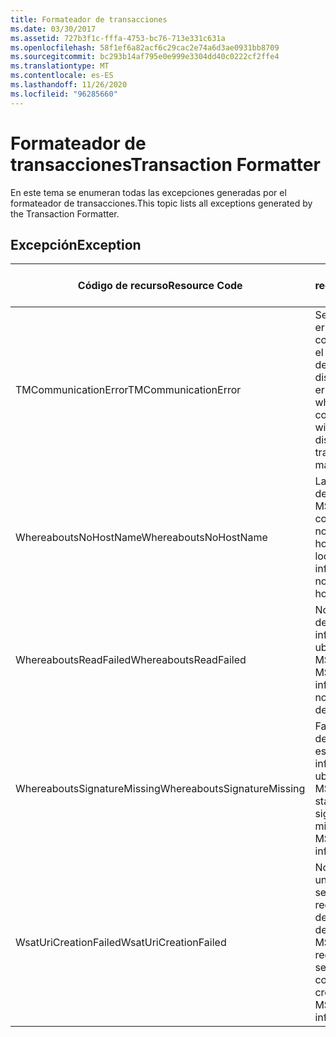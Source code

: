 ```yaml
---
title: Formateador de transacciones
ms.date: 03/30/2017
ms.assetid: 727b3f1c-fffa-4753-bc76-713e331c631a
ms.openlocfilehash: 58f1ef6a82acf6c29cac2e74a6d3ae0931bb8709
ms.sourcegitcommit: bc293b14af795e0e999e3304dd40c0222cf2ffe4
ms.translationtype: MT
ms.contentlocale: es-ES
ms.lasthandoff: 11/26/2020
ms.locfileid: "96285660"
---
```

# <a name="transaction-formatter"></a><span data-ttu-id="b9dcb-102">Formateador de transacciones</span><span class="sxs-lookup"><span data-stu-id="b9dcb-102">Transaction Formatter</span></span>

<span data-ttu-id="b9dcb-103">En este tema se enumeran todas las excepciones generadas por el formateador de transacciones.</span><span class="sxs-lookup"><span data-stu-id="b9dcb-103">This topic lists all exceptions generated by the Transaction Formatter.</span></span>  
  
## <a name="exception"></a><span data-ttu-id="b9dcb-104">Excepción</span><span class="sxs-lookup"><span data-stu-id="b9dcb-104">Exception</span></span>  
  
|<span data-ttu-id="b9dcb-105">Código de recurso</span><span class="sxs-lookup"><span data-stu-id="b9dcb-105">Resource Code</span></span>|<span data-ttu-id="b9dcb-106">Cadena de recurso</span><span class="sxs-lookup"><span data-stu-id="b9dcb-106">Resource String</span></span>|  
|-------------------|---------------------|  
|<span data-ttu-id="b9dcb-107">TMCommunicationError</span><span class="sxs-lookup"><span data-stu-id="b9dcb-107">TMCommunicationError</span></span>|<span data-ttu-id="b9dcb-108">Se produjo un error produjo al comunicarse con el administrador de transacciones distribuidas.</span><span class="sxs-lookup"><span data-stu-id="b9dcb-108">An error occurred while communicating with the distributed transaction manager.</span></span>|  
|<span data-ttu-id="b9dcb-109">WhereaboutsNoHostName</span><span class="sxs-lookup"><span data-stu-id="b9dcb-109">WhereaboutsNoHostName</span></span>|<span data-ttu-id="b9dcb-110">La información de ubicación de MSDTC no contenía un nombre de host.</span><span class="sxs-lookup"><span data-stu-id="b9dcb-110">The MSDTC location information did not contain a host name.</span></span>|  
|<span data-ttu-id="b9dcb-111">WhereaboutsReadFailed</span><span class="sxs-lookup"><span data-stu-id="b9dcb-111">WhereaboutsReadFailed</span></span>|<span data-ttu-id="b9dcb-112">No se pudo deserializar la información de ubicación de MSDTC.</span><span class="sxs-lookup"><span data-stu-id="b9dcb-112">The MSDTC location information could not be deserialized.</span></span>|  
|<span data-ttu-id="b9dcb-113">WhereaboutsSignatureMissing</span><span class="sxs-lookup"><span data-stu-id="b9dcb-113">WhereaboutsSignatureMissing</span></span>|<span data-ttu-id="b9dcb-114">Faltaba la firma de la ubicación estándar en la información de ubicación de MSDTC.</span><span class="sxs-lookup"><span data-stu-id="b9dcb-114">The standard location signature was missing from the MSDTC location information.</span></span>|  
|<span data-ttu-id="b9dcb-115">WsatUriCreationFailed</span><span class="sxs-lookup"><span data-stu-id="b9dcb-115">WsatUriCreationFailed</span></span>|<span data-ttu-id="b9dcb-116">No se pudo crear una dirección de servicio del registro a partir de la información de ubicación de MSDTC.</span><span class="sxs-lookup"><span data-stu-id="b9dcb-116">A registration service address could not be created from the MSDTC location information.</span></span>|
